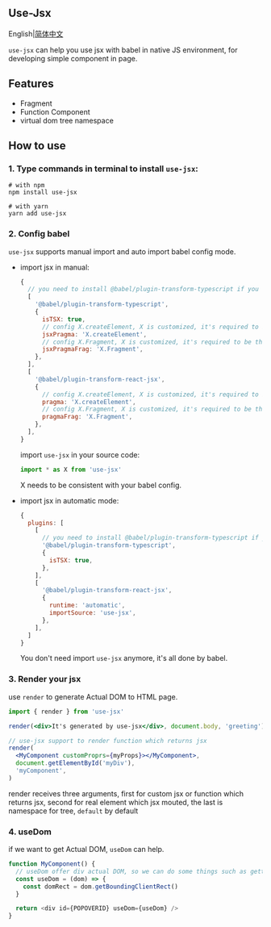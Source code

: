 ## Use-Jsx

English|[简体中文](https://github.com/Jcanno/use-jsx/blob/master/README.zh-CN.md)

`use-jsx` can help you use jsx with babel in native JS environment, for developing simple component in page.

## Features

- Fragment
- Function Component
- virtual dom tree namespace

## How to use

### 1. Type commands in terminal to install `use-jsx`:

```shell
# with npm
npm install use-jsx

# with yarn
yarn add use-jsx
```

### 2. Config babel

`use-jsx` supports manual import and auto import babel config mode.

- import jsx in manual:

  ```js
  {
    // you need to install @babel/plugin-transform-typescript if you use TypeScript
    [
      '@babel/plugin-transform-typescript',
      {
        isTSX: true,
        // config X.createElement, X is customized, it's required to be the same in your source code.
        jsxPragma: 'X.createElement',
        // config X.Fragment, X is customized, it's required to be the same in your source code.
        jsxPragmaFrag: 'X.Fragment',
      },
    ],
    [
      '@babel/plugin-transform-react-jsx',
      {
        // config X.createElement, X is customized, it's required to be the same in your source code.
        pragma: 'X.createElement',
        // config X.Fragment, X is customized, it's required to be the same in your source code.
        pragmaFrag: 'X.Fragment',
      },
    ],
  }
  ```

  import `use-jsx` in your source code:

  ```js
  import * as X from 'use-jsx'
  ```

  X needs to be consistent with your babel config.

- import jsx in automatic mode:

  ```js
  {
    plugins: [
      [
        // you need to install @babel/plugin-transform-typescript if you use TypeScript
        '@babel/plugin-transform-typescript',
        {
          isTSX: true,
        },
      ],
      [
        '@babel/plugin-transform-react-jsx',
        {
          runtime: 'automatic',
          importSource: 'use-jsx',
        },
      ],
    ]
  }
  ```

  You don't need import `use-jsx` anymore, it's all done by babel.

### 3. Render your jsx

use `render` to generate Actual DOM to HTML page.

```jsx
import { render } from 'use-jsx'

render(<div>It's generated by use-jsx</div>, document.body, 'greeting')

// use-jsx support to render function which returns jsx
render(
  <MyComponent customProprs={myProps}></MyComponent>,
  document.getElementById('myDiv'),
  'myComponent',
)
```

render receives three arguments, first for custom jsx or function which returns jsx, second for real element which jsx mouted, the last is namespace for tree, `default` by default

### 4. useDom

if we want to get Actual DOM, `useDom` can help.

```js
function MyComponent() {
  // useDom offer div actual DOM, so we can do some things such as getting div actual size to `getBoundingClientRect`
  const useDom = (dom) => {
    const domRect = dom.getBoundingClientRect()
  }

  return <div id={POPOVERID} useDom={useDom} />
}
```
